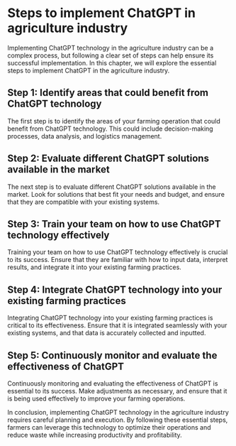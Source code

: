 Steps to implement ChatGPT in agriculture industry
===========================================================================================================

Implementing ChatGPT technology in the agriculture industry can be a complex process, but following a clear set of steps can help ensure its successful implementation. In this chapter, we will explore the essential steps to implement ChatGPT in the agriculture industry.

Step 1: Identify areas that could benefit from ChatGPT technology
-----------------------------------------------------------------

The first step is to identify the areas of your farming operation that could benefit from ChatGPT technology. This could include decision-making processes, data analysis, and logistics management.

Step 2: Evaluate different ChatGPT solutions available in the market
--------------------------------------------------------------------

The next step is to evaluate different ChatGPT solutions available in the market. Look for solutions that best fit your needs and budget, and ensure that they are compatible with your existing systems.

Step 3: Train your team on how to use ChatGPT technology effectively
--------------------------------------------------------------------

Training your team on how to use ChatGPT technology effectively is crucial to its success. Ensure that they are familiar with how to input data, interpret results, and integrate it into your existing farming practices.

Step 4: Integrate ChatGPT technology into your existing farming practices
-------------------------------------------------------------------------

Integrating ChatGPT technology into your existing farming practices is critical to its effectiveness. Ensure that it is integrated seamlessly with your existing systems, and that data is accurately collected and inputted.

Step 5: Continuously monitor and evaluate the effectiveness of ChatGPT
----------------------------------------------------------------------

Continuously monitoring and evaluating the effectiveness of ChatGPT is essential to its success. Make adjustments as necessary, and ensure that it is being used effectively to improve your farming operations.

In conclusion, implementing ChatGPT technology in the agriculture industry requires careful planning and execution. By following these essential steps, farmers can leverage this technology to optimize their operations and reduce waste while increasing productivity and profitability.
